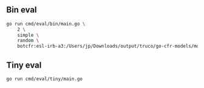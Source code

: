 
## Bin eval

```sh
go run cmd/eval/bin/main.go \
    2 \
    simple \
    random \
    botcfr:esl-irb-a3:/Users/jp/Downloads/output/truco/go-cfr-models/models/2p/irb-a3/pruned_esvmccfr_d70h0m_D70h0m_t288652014_p1_a3_2402151230.model
```

## Tiny eval

```sh
go run cmd/eval/tiny/main.go
```